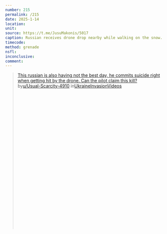 ```yaml
---
number: 215
permalink: /215
date: 2025-1-14
location: 
unit: 
source: https://t.me/JusuMakonis/5017
caption: Russian receives drone drop nearby while walking on the snow. He falls down and proceeds with detonating grenade next to his neck moment before another drop arrives closer
timecode: 
method: grenade
nsfl: 
inconclusive: 
comment: 
---
```

<blockquote class="reddit-embed-bq" style="height:500px" data-embed-height="740"><a href="https://www.reddit.com/r/UkraineInvasionVideos/comments/1i2zk76/this_russian_is_also_having_not_the_best_day_he/">This russian is also having not the best day, he commits suicide right when getting hit by the drone. Can the pilot claim this kill?</a><br> by<a href="https://www.reddit.com/user/Usual-Scarcity-4910/">u/Usual-Scarcity-4910</a> in<a href="https://www.reddit.com/r/UkraineInvasionVideos/">UkraineInvasionVideos</a></blockquote><script async="" src="https://embed.reddit.com/widgets.js" charset="UTF-8"></script>